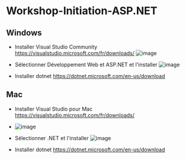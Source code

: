 # Workshop-Initiation-ASP.NET

## Windows

- Installer Visual Studio Community https://visualstudio.microsoft.com/fr/downloads/
![image](https://user-images.githubusercontent.com/97962049/197721714-2e8da516-9155-455b-a86e-6b7e91add0fd.png)

- Sélectionner Développement Web et ASP.NET et l'installer
![image](https://user-images.githubusercontent.com/97962049/197722324-30876e77-6c90-457d-9b66-5e898075567f.png)

- Installer dotnet https://dotnet.microsoft.com/en-us/download

## Mac 

- Installer Visual Studio pour Mac https://visualstudio.microsoft.com/fr/downloads/
- ![image](https://user-images.githubusercontent.com/97962049/197721714-2e8da516-9155-455b-a86e-6b7e91add0fd.png)

- Sélectionner .NET  et l'installer
![image](https://user-images.githubusercontent.com/97962049/197726332-7d3aef01-a195-4dda-9be9-9688e8ecf248.png)

- Installer dotnet https://dotnet.microsoft.com/en-us/download

